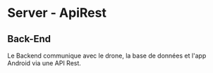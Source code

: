 # Server - ApiRest
## Back-End

Le Backend communique avec le drone, la base de données et l'app Android via une API Rest.

